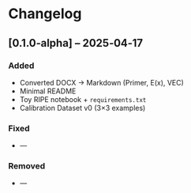 # Changelog

## [0.1.0‑alpha] – 2025‑04‑17
### Added
- Converted DOCX → Markdown (Primer, E(x), VEC)
- Minimal README
- Toy RIPE notebook + `requirements.txt`
- Calibration Dataset v0 (3×3 examples)
### Fixed
- —
### Removed
- —